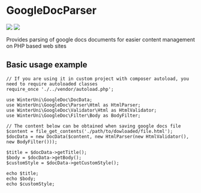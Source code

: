 # GoogleDocParser
<a href="https://codeclimate.com/github/WinterUni/GoogleDocParser/maintainability"><img src="https://api.codeclimate.com/v1/badges/3977eb82556234122ee6/maintainability" /></a>
<a href="https://codeclimate.com/github/WinterUni/GoogleDocParser/test_coverage"><img src="https://api.codeclimate.com/v1/badges/3977eb82556234122ee6/test_coverage" /></a>

Provides parsing of google docs documents for easier content management on PHP based web sites

## Basic usage example
```
// If you are using it in custom project with composer autoload, you need to require autoloaded classes
require_once './../vendor/autoload.php';

use WinterUni\GoogleDoc\DocData;
use WinterUni\GoogleDoc\Parser\Html as HtmlParser;
use WinterUni\GoogleDoc\Validator\Html as HtmlValidator;
use WinterUni\GoogleDoc\Filter\Body as BodyFilter;

// The content below can be obtained when saving google docs file
$content = file_get_contents('./path/to/dowloaded/file.html');
$docData = new DocData($content, new HtmlParser(new HtmlValidator(), new BodyFilter()));

$title = $docData->getTitle();
$body = $docData->getBody();
$customStyle = $docData->getCustomStyle();
  
echo $title;
echo $body;
echo $customStyle;
```